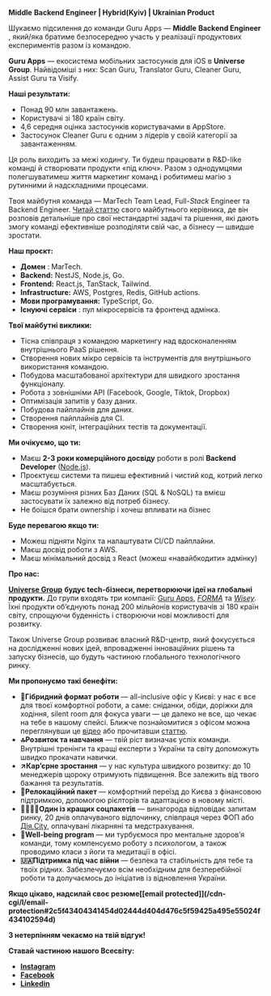**Middle** **Backend Engineer | Hybrid(Kyiv) | Ukrainian Product**

Шукаємо підсилення до команди Guru Apps — **Middle** **Backend Engineer** ,
який/яка братиме безпосередню участь у реалізації продуктових експериментів
разом із командою.

**Guru Apps** — екосистема мобільних застосунків для iOS в **Universe Group**.
Найвідоміші з них: Scan Guru, Translator Guru, Cleaner Guru, Assist Guru та
Visify.

**Наші результати:**

  * Понад 90 млн завантажень.
  * Користувачі зі 180 країн світу.
  * 4,6 середня оцінка застосунків користувачами в AppStore.
  * Застосунок Cleaner Guru є одним з лідерів у своїй категорії за завантаженням.

Ця роль виходить за межі кодингу. Ти будеш працювати в R&D-like команді й
створювати продукти «під ключ». Разом з однодумцями полегшуватимеш життя
маркетинг команд і робитимеш магію з рутинними й надскладними процесами.

Твоя майбутня команда — MarTech Team Lead, Full-_Stack_ Engineer та Backend
Engineer. [Читай статтю](https://dou.ua/forums/topic/44684/) свого майбутнього
керівника, де він розповів детальніше про свої нестандартні задачі та рішення,
які дають змогу команді ефективніше розподіляти свій час, а бізнесу — швидше
зростати.

**Наш проєкт:**

  * **Домен** : MarTech.
  * **Backend:** NestJS, Node.js, Go.
  * **Frontend:** React.js, TanStack, Tailwind.
  * **Infrastructure:** AWS, Postgres, Redis, GitHub actions.
  * **Мови програмування:** TypeScript, Go.
  * **Існуючі сервіси** : пул мікросервісів та фронтенд адмінка.

**Твої майбутні виклики:**

  * Тісна співпраця з командою маркетингу над вдосконаленням внутрішнього PaaS рішення.
  * Створення нових мікро сервісів та інструментів для внутрішнього використання командою.
  * Побудова масштабованої архітектури для швидкого зростання функціоналу.
  * Робота з зовнішніми API (Facebook, Google, Tiktok, Dropbox)
  * Оптимізація запитів у базу даних.
  * Побудова пайплайнів для даних.
  * Створення пайплайнів для CI.
  * Створення юніт, інтеграційних тестів та документації.

**Ми очікуємо, що ти:**

  * Маєш **2-3 роки комерційного досвіду** роботи в ролі **Backend Developer** ([Node.js](http://node.js/)).
  * Проєктуєш системи та пишеш ефективний і чистий код, котрий легко масштабується.
  * Маєш розуміння різних Баз Даних (SQL & NoSQL) та вмієш застосувати їх залежно від потреб бізнесу.
  * Не боїшся брати ownership і хочеш впливати на бізнес

**Буде перевагою якщо ти:**

  * Можеш підняти Nginx та налаштувати CI/CD пайплайни.
  * Маєш досвід роботи з AWS.
  * Маєш мінімальний досвід з React (можеш «навайбкодити» адмінку)

**Про нас:**

**[Universe
Group](https://robota.ua/redirect?event_name=url_click&redir_token=eyJPcmlnaW5hbFVybCI6Imh0dHBzOi8vdW5pLnRlY2gvIiwiVmFjYW5jeUlkIjoxMDM3MzgxMn0=)**
**будує tech-бізнеси, перетворюючи ідеї на глобальні продукти.** До групи
входять три компанії: [Guru
Apps](https://robota.ua/redirect?event_name=url_click&redir_token=eyJPcmlnaW5hbFVybCI6Imh0dHBzOi8vYXBwcy5hcHBsZS5jb20vdXMvZGV2ZWxvcGVyL2dtLXVuaXZlcnNlYXBwcy1saW1pdGVkL2lkMTQ3MzI3NjA5OT91dG1fc291cmNlPSU3QiU3Qkd1cnVfQXBwc19JbnN0YWdyYW0lN0QlN0QiLCJWYWNhbmN5SWQiOjEwMzczODEyfQ==),
_[FORMA](https://robota.ua/redirect?event_name=url_click&redir_token=eyJPcmlnaW5hbFVybCI6Imh0dHBzOi8vcGRmZ3VydS5jb20vIiwiVmFjYW5jeUlkIjoxMDM3MzgxMn0=)_
та
_[Wisey](https://robota.ua/redirect?event_name=url_click&redir_token=eyJPcmlnaW5hbFVybCI6Imh0dHBzOi8vd2lzZXkuYXBwLyIsIlZhY2FuY3lJZCI6MTAzNzM4MTJ9)_.
Їхні продукти об’єднують понад 200 мільйонів користувачів зі 180 країн світу,
спрощуючи буденність і створюючи нові можливості для розвитку.

Також Universe Group розвиває власний R&D-центр, який фокусується на
дослідженні нових ідей, впровадженні інноваційних рішень та запуску бізнесів,
що будуть частиною глобального технологічного ринку.

**Ми пропонуємо такі бенефіти:**

  * **📍Гібридний формат роботи** — all-inclusive офіс у Києві: у нас є все для твоєї комфортної роботи, а саме: сніданки, обіди, доріжки для ходіння, silent room для фокуса уваги — це далеко не все, що чекає на тебе в нашому спейсі. Ближче познайомитися з офісом можна переглянувши це [відео](https://www.youtube.com/watch?v=7nN2BlO2Rpg&t=19s) або прочитавши [статтю](https://uni.tech/blog/office-atmosphere).
  * **🔝Розвиток та навчання** — твій ріст визначає успіх команди. Внутрішні тренінги та кращі експерти з України та світу допоможуть швидко прокачати навички.
  * **↗️Кар’єрне зростання** — у нас культура швидкого розвитку: до 10 менеджерів щороку отримують підвищення. Все залежить від твого бажання та результатів.
  * **🧳Релокаційний пакет** — комфортний переїзд до Києва з фінансовою підтримкою, допомогою рієлторів та адаптацією в новому місті.
  * **🤜🏻🤛🏻Один із кращих соцпакетів** — винагорода відповідає запитам ринку, 20 днів оплачуваного відпочинку, співпраця через ФОП або [Дія.City](https://city.diia.gov.ua/), оплачувані лікарняні та медстрахування.
  * **💛Well-being program** — ми турбуємося про ментальне здоровʼя команди, тому компенсуємо роботу з психологом, а також проводимо класи з йоги та медитації в офісі.
  * **🇺🇦Підтримка під час війни** — безпека та стабільність для тебе та твоїх рідних. Забезпечуємо всім необхідним для безперебійної роботи та долучаємось до ініціатив із відновлення України.

**Якщо цікаво, надсилай своє резюме[[email protected]](/cdn-cgi/l/email-
protection#2c5f43404341454d02444d404d476c5f59425a495e55024f434102594d)**

**З нетерпінням чекаємо на твій відгук!**

**Ставай частиною нашого Всесвіту:**

  * **[Instagram](https://www.instagram.com/universe__team/)**
  * **[Facebook](https://www.facebook.com/universe.group.ua/)**
  * **[Linkedin](https://www.linkedin.com/company/71226745)**